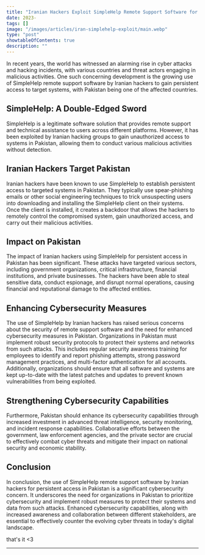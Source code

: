 ```yaml
---
title: "Iranian Hackers Exploit SimpleHelp Remote Support Software for Persistent Access, Impacting Pakistan"
date: 2023-
tags: []
image: "/images/articles/iran-simplehelp-exploit/main.webp"
type: "post"
showtableOfContents: true
description: ""
---
```


In recent years, the world has witnessed an alarming rise in cyber attacks and hacking incidents, with various countries and threat actors engaging in malicious activities. One such concerning development is the growing use of SimpleHelp remote support software by Iranian hackers to gain persistent access to target systems, with Pakistan being one of the affected countries.

## SimpleHelp: A Double-Edged Sword

SimpleHelp is a legitimate software solution that provides remote support and technical assistance to users across different platforms. However, it has been exploited by Iranian hacking groups to gain unauthorized access to systems in Pakistan, allowing them to conduct various malicious activities without detection.

## Iranian Hackers Target Pakistan

Iranian hackers have been known to use SimpleHelp to establish persistent access to targeted systems in Pakistan. They typically use spear-phishing emails or other social engineering techniques to trick unsuspecting users into downloading and installing the SimpleHelp client on their systems. Once the client is installed, it creates a backdoor that allows the hackers to remotely control the compromised system, gain unauthorized access, and carry out their malicious activities.

## Impact on Pakistan

The impact of Iranian hackers using SimpleHelp for persistent access in Pakistan has been significant. These attacks have targeted various sectors, including government organizations, critical infrastructure, financial institutions, and private businesses. The hackers have been able to steal sensitive data, conduct espionage, and disrupt normal operations, causing financial and reputational damage to the affected entities.

## Enhancing Cybersecurity Measures

The use of SimpleHelp by Iranian hackers has raised serious concerns about the security of remote support software and the need for enhanced cybersecurity measures in Pakistan. Organizations in Pakistan must implement robust security protocols to protect their systems and networks from such attacks. This includes regular security awareness training for employees to identify and report phishing attempts, strong password management practices, and multi-factor authentication for all accounts. Additionally, organizations should ensure that all software and systems are kept up-to-date with the latest patches and updates to prevent known vulnerabilities from being exploited.

## Strengthening Cybersecurity Capabilities

Furthermore, Pakistan should enhance its cybersecurity capabilities through increased investment in advanced threat intelligence, security monitoring, and incident response capabilities. Collaborative efforts between the government, law enforcement agencies, and the private sector are crucial to effectively combat cyber threats and mitigate their impact on national security and economic stability.

## Conclusion

In conclusion, the use of SimpleHelp remote support software by Iranian hackers for persistent access in Pakistan is a significant cybersecurity concern. It underscores the need for organizations in Pakistan to prioritize cybersecurity and implement robust measures to protect their systems and data from such attacks. Enhanced cybersecurity capabilities, along with increased awareness and collaboration between different stakeholders, are essential to effectively counter the evolving cyber threats in today's digital landscape.




that's it <3

---